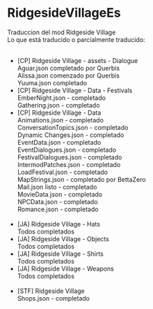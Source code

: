 # RidgesideVillageEs</br>
Traduccion del mod Ridgeside Village</br>
Lo que está traducido o parcialmente traducido:</br>
</br>
- [CP] Ridgeside Village - assets - Dialogue</br>
  Aguar.json completado por Querbis</br>
  Alissa.json comenzado por Querbis</br>
  Yuuma.json completado</br>
- [CP] Ridgeside Village - Data - Festivals</br>
  EmberNight.json - completado</br>
  Gathering.json - completado</br>
- [CP] Ridgeside Village - Data</br>
  Animations.json - completado</br>
  ConversationTopics.json - completado</br>
  Dynamic Changes.json - completado</br>
  EventData.json - completado</br>
  EventDialogues.json - completado</br>
  FestivalDialogues.json - completado</br>
  IntermodPatches.json - completado</br>
  LoadFestival.json - completado</br>
  MapStrings.json - completado por BettaZero</br>
  Mail.json listo - completado</br>
  MovieData.json - completado</br>
  NPCData.json - completado</br>
  Romance.json - completado</br>
  </br>
- [JA] Ridgeside Village - Hats</br>
  Todos completados</br>
- [JA] Ridgeside Village - Objects</br>
  Todos completados</br>
- [JA] Ridgeside Village - Shirts</br>
  Todos completados</br>
- [JA] Ridgeside Village - Weapons</br>
  Todos completados</br>
  </br>
- [STF] Ridgeside Village</br>
  Shops.json - completado</br>
